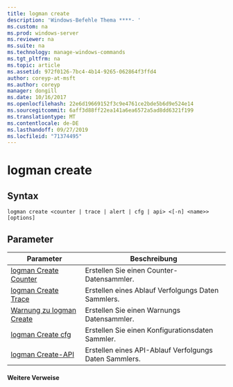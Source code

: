 ```yaml
---
title: logman create
description: 'Windows-Befehle Thema ****- '
ms.custom: na
ms.prod: windows-server
ms.reviewer: na
ms.suite: na
ms.technology: manage-windows-commands
ms.tgt_pltfrm: na
ms.topic: article
ms.assetid: 972f0126-7bc4-4b14-9265-062864f3ffd4
author: coreyp-at-msft
ms.author: coreyp
manager: dongill
ms.date: 10/16/2017
ms.openlocfilehash: 22e6d19669152f3c9e4761ce2bde5b6d9e524e14
ms.sourcegitcommit: 6aff3d88ff22ea141a6ea6572a5ad8dd6321f199
ms.translationtype: MT
ms.contentlocale: de-DE
ms.lasthandoff: 09/27/2019
ms.locfileid: "71374495"
---
```

# <a name="logman-create"></a>logman create



## <a name="syntax"></a>Syntax

```
logman create <counter | trace | alert | cfg | api> <[-n] <name>> [options]
```

## <a name="parameters"></a>Parameter

|Parameter|Beschreibung|
|---------|-----------|
|[logman Create Counter](logman-create-counter.md)|Erstellen Sie einen Counter-Datensammler.|
|[logman Create Trace](logman-create-trace.md)|Erstellen eines Ablauf Verfolgungs Daten Sammlers.|
|[Warnung zu logman Create](logman-create-alert.md)|Erstellen Sie einen Warnungs Datensammler.|
|[logman Create cfg](logman-create-cfg.md)|Erstellen Sie einen Konfigurationsdaten Sammler.|
|[logman Create-API](logman-create-api.md)|Erstellen eines API-Ablauf Verfolgungs Daten Sammlers.|

#### <a name="additional-references"></a>Weitere Verweise